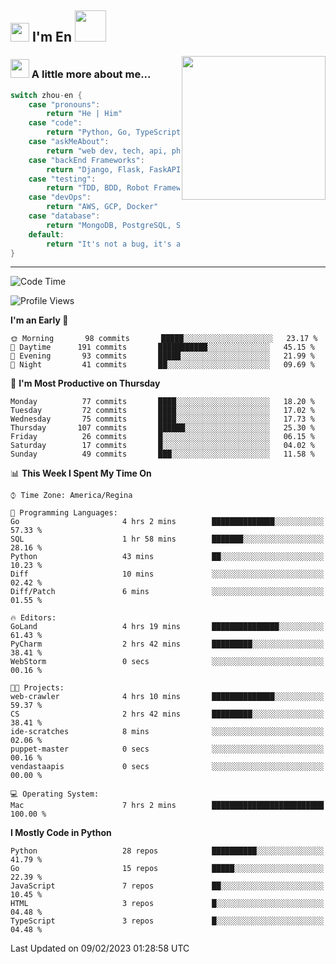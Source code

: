 <h2><img src="https://emojis.slackmojis.com/emojis/images/1531849430/4246/blob-sunglasses.gif?1531849430" width="30"/> I'm En <img src="https://media.giphy.com/media/12oufCB0MyZ1Go/giphy.gif" width="50"></h2>
<img align='right' src="https://media.giphy.com/media/M9gbBd9nbDrOTu1Mqx/giphy.gif" width="230">


### <img src="https://media.giphy.com/media/WUlplcMpOCEmTGBtBW/giphy.gif" width="30"> A little more about me...  
<!--
```javascript
const zhou-en = {
    pronouns: "He" | "Him",
    code: ["Python", "Go", "TypeScript", "Rust"],
    askMeAbout: ["web dev", "tech", "app dev", "photography"],
    technologies: {
        backEnd: {
            python: ["Django", "Flask", "FaskAPI"],
            go: []
        },
        scraping: ["selenium", "scrapy", "spider"],
        testing: ["Robot Framework"],
        devOps: ["AWS", "Docker🐳", "GCP", "Nginx"],
        databases: ["mongo", "postgresql", "sqlite"],
        misc: ["Firebase", "Heroku"]
    },
    architecture: ["Event Driven Architecture", "Microservices"],
    currentFocus: ["Temporal", "Rust"],
    funFact: "It's not a bug, it's a feature!"
};
```
  -->

```go
switch zhou-en {
    case "pronouns":
        return "He | Him"
    case "code":
        return "Python, Go, TypeScript, Rust"
    case "askMeAbout":
        return "web dev, tech, api, photography, basketball"
    case "backEnd Frameworks":
        return "Django, Flask, FaskAPI, Temporal"
    case "testing":
        return "TDD, BDD, Robot Framework, pytest"
    case "devOps":
        return "AWS, GCP, Docker"
    case "database":
        return "MongoDB, PostgreSQL, Sqlit"
    default:
        return "It's not a bug, it's a feature!"
}
```




---
<!--START_SECTION:waka-->
![Code Time](http://img.shields.io/badge/Code%20Time-451%20hrs%2050%20mins-blue)

![Profile Views](http://img.shields.io/badge/Profile%20Views-93-blue)

**I'm an Early 🐤** 

```text
🌞 Morning       98 commits       █████░░░░░░░░░░░░░░░░░░░░   23.17 % 
🌆 Daytime      191 commits       ███████████░░░░░░░░░░░░░░   45.15 % 
🌃 Evening       93 commits       █████░░░░░░░░░░░░░░░░░░░░   21.99 % 
🌙 Night         41 commits       ██░░░░░░░░░░░░░░░░░░░░░░░   09.69 % 

```
📅 **I'm Most Productive on Thursday** 

```text
Monday          77 commits       ████░░░░░░░░░░░░░░░░░░░░░   18.20 % 
Tuesday         72 commits       ████░░░░░░░░░░░░░░░░░░░░░   17.02 % 
Wednesday       75 commits       ████░░░░░░░░░░░░░░░░░░░░░   17.73 % 
Thursday       107 commits       ██████░░░░░░░░░░░░░░░░░░░   25.30 % 
Friday          26 commits       █░░░░░░░░░░░░░░░░░░░░░░░░   06.15 % 
Saturday        17 commits       █░░░░░░░░░░░░░░░░░░░░░░░░   04.02 % 
Sunday          49 commits       ███░░░░░░░░░░░░░░░░░░░░░░   11.58 % 

```


📊 **This Week I Spent My Time On** 

```text
⌚︎ Time Zone: America/Regina

💬 Programming Languages: 
Go                       4 hrs 2 mins        ██████████████░░░░░░░░░░░   57.33 % 
SQL                      1 hr 58 mins        ███████░░░░░░░░░░░░░░░░░░   28.16 % 
Python                   43 mins             ██░░░░░░░░░░░░░░░░░░░░░░░   10.23 % 
Diff                     10 mins             ░░░░░░░░░░░░░░░░░░░░░░░░░   02.42 % 
Diff/Patch               6 mins              ░░░░░░░░░░░░░░░░░░░░░░░░░   01.55 % 

🔥 Editors: 
GoLand                   4 hrs 19 mins       ███████████████░░░░░░░░░░   61.43 % 
PyCharm                  2 hrs 42 mins       █████████░░░░░░░░░░░░░░░░   38.41 % 
WebStorm                 0 secs              ░░░░░░░░░░░░░░░░░░░░░░░░░   00.16 % 

🐱‍💻 Projects: 
web-crawler              4 hrs 10 mins       ██████████████░░░░░░░░░░░   59.37 % 
CS                       2 hrs 42 mins       █████████░░░░░░░░░░░░░░░░   38.41 % 
ide-scratches            8 mins              ░░░░░░░░░░░░░░░░░░░░░░░░░   02.06 % 
puppet-master            0 secs              ░░░░░░░░░░░░░░░░░░░░░░░░░   00.16 % 
vendastaapis             0 secs              ░░░░░░░░░░░░░░░░░░░░░░░░░   00.00 % 

💻 Operating System: 
Mac                      7 hrs 2 mins        █████████████████████████   100.00 % 

```

**I Mostly Code in Python** 

```text
Python                   28 repos            ██████████░░░░░░░░░░░░░░░   41.79 % 
Go                       15 repos            █████░░░░░░░░░░░░░░░░░░░░   22.39 % 
JavaScript               7 repos             ██░░░░░░░░░░░░░░░░░░░░░░░   10.45 % 
HTML                     3 repos             █░░░░░░░░░░░░░░░░░░░░░░░░   04.48 % 
TypeScript               3 repos             █░░░░░░░░░░░░░░░░░░░░░░░░   04.48 % 

```



 Last Updated on 09/02/2023 01:28:58 UTC
<!--END_SECTION:waka-->
